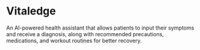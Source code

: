 # Vitaledge
An AI-powered health assistant that allows patients to input their symptoms and receive a diagnosis, along with recommended precautions, medications, and workout routines for better recovery.
